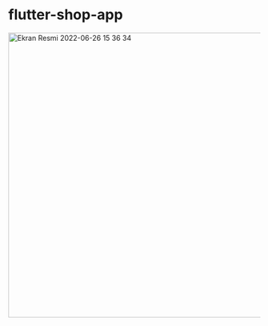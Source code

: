 # flutter-shop-app
<img width="569" alt="Ekran Resmi 2022-06-26 15 36 34" src="https://user-images.githubusercontent.com/60752226/175814502-1f12694e-7112-4253-a3e6-411ca9081d96.png">
